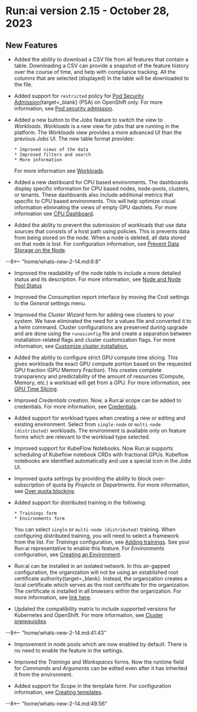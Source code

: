 # Run:ai version 2.15 - October 28, 2023

## New Features

<!-- RUN-10221/RUN-10426 Projects V2 - User will be able to export a CSV report - NEW FEATURE -->
* Added the ability to download a CSV file from all features that contain a table. Downloading a CSV can provide a snapshot of the feature history over the course of time, and help with compliance tracking. All the columns that are selected (displayed) in the table will be downloaded to the file.

<!-- RUN-7495/RUN11388 Support PSA / SCCs V2 \(security mechanism for pods on K8S/OCP\)-->
* Added support for `restricted` policy for [Pod Security Admission](https://kubernetes.io/docs/concepts/security/pod-security-admission/){target=_blank} (PSA) on OpenShift only. For more information, see [Pod security admission](../admin/runai-setup/cluster-setup/cluster-prerequisites.md#pod-security-admission).

<!-- ADDLINK RUN-10241/RUN-12872 - New Workloads view -->
* Added a new button to the *Jobs* feature to switch the view to *Workloads*. *Workloads* is a new view for jobs that are running in the platform. The *Workloads* view provides a more advanced UI than the previous *Jobs* UI. The new table format provides:

      * Improved views of the data
      * Improved filters and search
      * More information

    For more information see [Workloads](##workloads-view).

<!-- RUN-12313/12314 - CPU focused dashboards -->
* Added a new dashboard for CPU based environments. The dashboards display specific information for CPU based nodes, node-pools, clusters, or tenants. These dashboards also include additional metrics that specific to CPU based environments. This will help optimize visual information eliminating the views of empty GPU dashlets. For more information see [CPU Dashboard](../admin/admin-ui-setup/dashboard-analysis.md#cpu-dashboard).

<!-- RUN-10622/RUN-10625 Policy blocks workloads that attempt to store data on the node-->
* Added the ability to prevent the submission of workloads that use data sources that consists of a host path using policies. This is prevents data from being stored on the node. When a node is deleted, all data stored on that node is lost. For configuration information, see [Prevent Data Storage on the Node](##prevent-data-storage-on-the-node).

--8<-- "home/whats-new-2-14.md:6:8"
<!-- TODO change RBAC table based on ticket RUN-12576>

--8<-- "home/whats-new-2-14.md:15:16"

--8<-- "home/whats-new-2-14.md:18:20"

--8<-- "home/whats-new-2-14.md:26:27"

--8<-- "home/whats-new-2-14.md:29:31"

--8<-- "home/whats-new-2-14.md:33:35"

--8<-- "home/whats-new-2-14.md:45:47"

## Improvements

<!-- ADDLINK RUN-9943/RUN-12176 Nodes - reflect the correct status of the node - add to nodes page the table from the TW ticket -->
* Improved the readability of the node table to include a more detailed status and its description. For more information, see [Node and Node Pool Status](##node-and-node-pool-status)

<!-- RUN-11421/RUN-11508 Consumption report - Cost and bugs-->
* Improved the Consumption report interface by moving the Cost settings to the *General* settings menu.

<!-- RUN-7085/RUN-9480 Installation - Cluster wizard Improvements -->
* Improved the *Cluster Wizard* form for adding new clusters to your system. We have eliminated the need for a values file and converted it to a helm command. Cluster configurations are preserved during upgrade and are done using the `runaiconfig` file and create a separation between installation-related flags and cluster customization flags. For more information, see [Customize cluster installation.](##customize-cluster-install.md)

<!-- ADDLINK RUN-9924/RUN-9925  Granular GPU compute time-slicing / Strict GPU compute time-slicing -->
* Added the ability to configure strict GPU compute time slicing. This gives workloads the exact GPU compute portion based on the requested GPU fraction (GPU Memory Fraction). This creates complete transparency and predictability of the amount of resources (Compute, Memory, etc.) a workload will get from a GPU. For more information, see [GPU Time Slicing](##gpu-time-slicing).

<!-- RUN-10862/RUN-10863 Department as a workspace phase 2 - scope in credentials -->
* Improved *Credentials* creation. Now, a Run:ai scope can be added to credentials. For more information, see [Credentials](../admin/admin-ui-setup/credentials-setup.md).

<!-- RUN-10271/RUN-10321 Mark environment for workload type-->
* Added support for workload types when creating a new or editing and existing environment. Select from `single-node` or `multi-node (distributed)` workloads. The environment is available only on feature forms which are relevant to the workload type selected.

<!-- RUN-10639/RUN-11389 - Researcher Service Refactoring -->

<!-- RUN-12505/RUN-12506 - Support Kubeflow notebooks for scheduling/orchestration -->
* Improved support for KubeFlow Notebooks. Now Run:ai supports scheduling of Kubeflow notebook CRDs with fractional GPUs. Kubeflow notebooks are identified automatically and use a special icon in the *Jobs* UI.

<!-- RUN-10251/RUN-10252 - Block over-subscription of quota by Projects/Departments- -->
* Improved quota settings by providing the ability to block over-subscription of quota by *Projects* or *Departments*. For more information, see [Over quota blocking](../Researcher/scheduling/the-runai-scheduler.md#limit-quota-over-or-under-subscription).

<!-- RUN-10404/RUN-11747 Submit distributed training
* RUN-11194/RUN-11239 All changes done in the UI for distributed training are hidden behind feature flag 
* RUN-11186/RUN-11241 Submitting an MPI/PT/TF/XGBoost distributed training from UI - 1st form page 
* RUN-11206/RUN-11242 Submitting distributed training from UI - 2nd form page
* RUN-11219/RUN-11602 Submitting an MPI distributed training from UI - 3rd form page
* RUN-11231/RUN-11240 Environment for distributed training
-->
* Added support for distributed training in the following:

      * Trainings form
      * Environments form
  
    You can select `single` or `multi-node (distributed)` training. When configuring distributed training, you will need to select a framework from the list. For *Trainings* configuration, see [Adding trainings](../Researcher/user-interface/trainings.md#adding-trainings). See your Run:ai representative to enable this feature. For *Environments* configuration, see [Creating an Environment](../Researcher/user-interface/workspaces/create/create-env.md#creating-a-new-environment).

<!-- ADDLINK RUN-10411/RUN-11390 Support self-signed certificates-->
* Run:ai can be installed in an isolated network. In this air-gapped configuration, the organization will not be using an established root certificate authority{target=_blank}. Instead, the organization creates a local certificate which serves as the root certificate for the organization. The certificate is installed in all browsers within the organization. For more information, see [link here](##org-cert.md).

<!-- RUN-10451/RUN-10452 Support new Kubernetes and OpenShift releases - Q3/2023-->
* Updated the compatibility matrix to include supported versions for Kubernetes and OpenShift. For more information, see [Cluster prerequisites](../admin/runai-setup/cluster-setup/cluster-prerequisites.md#kubernetes)

--8<-- "home/whats-new-2-14.md:41:43"

<!-- RUN-11282/RUN-11283 Nodepools enabled by default-->
* Improvement in node pools which are now enabled by default. There is no need to enable the feature in the settings.

<!-- RUN-11292/RUN-11592 General changes in favor of any asset based workload \(WS, training, DT\)-->
* Improved the *Trainings* and *Workspaces* forms. Now the runtime field for *Commands* and *Arguments* can be edited even after it has inherited it from the environment.

<!-- RUN-11525/RUN-11538 Support Kubernetes non-privileged PSA on project namespaces for Openshift-->

<!-- ADDLINK RUN-11692/RUN-11694 Scoping for template-->
* Added support for *Scope* in the template form. For configuration information, see [Creating templates]().

--8<-- "home/whats-new-2-14.md:49:56"
